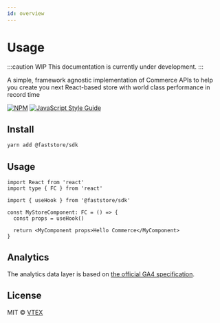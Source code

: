 ```yaml
---
id: overview
---
```


# Usage

:::caution WIP
This documentation is currently under development.
:::

A simple, framework agnostic implementation of Commerce APIs to help you create you next React-based store with world class performance in record time

[![NPM](https://img.shields.io/npm/v/@faststore/sdk.svg)](https://www.npmjs.com/package/@faststore/sdk) [![JavaScript Style Guide](https://img.shields.io/badge/code_style-standard-brightgreen.svg)](https://standardjs.com)

## Install

```bash
yarn add @faststore/sdk
```

## Usage

```tsx
import React from 'react'
import type { FC } from 'react'

import { useHook } from '@faststore/sdk'

const MyStoreComponent: FC = () => {
  const props = useHook()

  return <MyComponent props>Hello Commerce</MyComponent>
}
```

## Analytics

The analytics data layer is based on [the official GA4 specification](https://developers.google.com/gtagjs/reference/ga4-events).

## License

MIT © [VTEX](https://github.com/vtex/faststore)